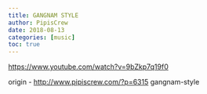 ```yaml
---
title: GANGNAM STYLE
author: PipisCrew
date: 2018-08-13
categories: [music]
toc: true
---
```


https://www.youtube.com/watch?v=9bZkp7q19f0

origin - http://www.pipiscrew.com/?p=6315 gangnam-style